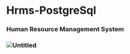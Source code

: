 # Hrms-PostgreSql
<h3>Human Resource Management System<h3/>
  
  
![Untitled](https://user-images.githubusercontent.com/73741703/120919610-28c73b80-c6c3-11eb-8a59-eff45fd2f27f.png)

